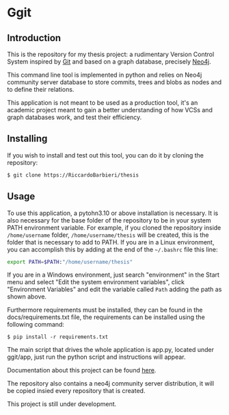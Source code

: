 # Ggit

## Introduction

This is the repository for my thesis project: a rudimentary Version Control System inspired by [Git](https://git-scm.com/) and based on a graph database, precisely [Neo4j](https://neo4j.com/).

This command line tool is implemented in python and relies on Neo4j community server database to store commits, trees and blobs as nodes and to define their relations.

This application is not meant to be used as a production tool, it's an academic project meant to gain a better understanding of how VCSs and graph databases work, and test their efficiency.

## Installing

If you wish to install and test out this tool, you can do it by cloning the repository:

```Bash
$ git clone https://RiccardoBarbieri/thesis
```

## Usage

To use this application, a pytohn3.10 or above installation is necessary.
It is also necessary for the base folder of the repository to be in your system PATH environment variable.
For example, if you cloned the repository inside `/home/username` folder, `/home/username/thesis` will be created, this is the folder that is necessary to add to PATH.
If you are in a Linux environment, you can accomplish this by adding at the end of the `~/.bashrc` file this line:

```Bash
export PATH=$PATH:"/home/username/thesis"
```

If you are in a Windows environment, just search "environment" in the Start menu and select "Edit the system environment variables", click "Environment Variables" and edit the variable called `Path` adding the path as shown above.

Furthermore requirements must be installed, they can be found in the docs/requirements.txt file, the requirements can be installed using the following command:
```
$ pip install -r requirements.txt
``` 

The main script that drives the whole application is app.py, located under ggit/app, just run the python script and instructions will appear.

Documentation about this project can be found [here](https://thesys.readthedocs.io/en/latest/).

The repository also contains a neo4j community server distribution, it will be copied insied every repository that is created.

This project is still under development.
